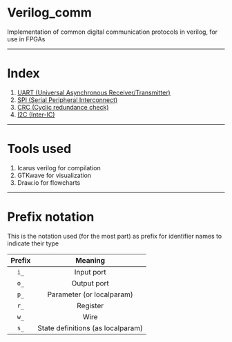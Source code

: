 # Verilog_comm

Implementation of common digital communication protocols in verilog, for use in FPGAs

---

# Index
1) [UART (Universal Asynchronous Receiver/Transmitter)](uart/uart.md)
2) [SPI (Serial Peripheral Interconnect)](spi/spi.md)
3) [CRC (Cyclic redundance check)](crc/crc.md)
4) [I2C (Inter-IC)](i2c/i2c.md)

---

# Tools used

1) Icarus verilog for compilation
2) GTKwave for visualization
3) Draw.io for flowcharts

---

# Prefix notation

This is the notation used (for the most part) as prefix for identifier names to indicate their type

Prefix | Meaning
:-----:|:-------:
```i_```| Input port
```o_```| Output port
```p_```| Parameter (or localparam)
```r_```| Register
```w_```| Wire
```s_```| State definitions (as localparam)
